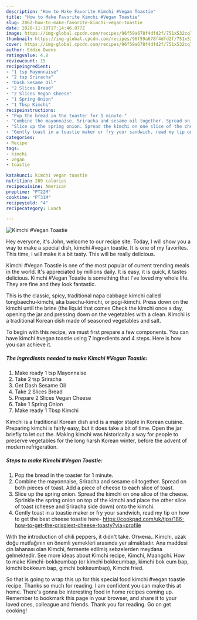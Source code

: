 ```yaml
---
description: "How to Make Favorite Kimchi #Vegan Toastie"
title: "How to Make Favorite Kimchi #Vegan Toastie"
slug: 2062-how-to-make-favorite-kimchi-vegan-toastie
date: 2020-11-10T17:14:46.977Z
image: https://img-global.cpcdn.com/recipes/96f59a678f4dfd2f/751x532cq70/kimchi-vegan-toastie-recipe-main-photo.jpg
thumbnail: https://img-global.cpcdn.com/recipes/96f59a678f4dfd2f/751x532cq70/kimchi-vegan-toastie-recipe-main-photo.jpg
cover: https://img-global.cpcdn.com/recipes/96f59a678f4dfd2f/751x532cq70/kimchi-vegan-toastie-recipe-main-photo.jpg
author: Eddie Owens
ratingvalue: 4.8
reviewcount: 15
recipeingredient:
- "1 tsp Mayonnaise"
- "2 tsp Sriracha"
- "Dash Sesame Oil"
- "2 Slices Bread"
- "2 Slices Vegan Cheese"
- "1 Spring Onion"
- "1 Tbsp Kimchi"
recipeinstructions:
- "Pop the bread in the toaster for 1 minute."
- "Combine the mayonnaise, Sriracha and sesame oil together. Spread on both pieces of toast. Add a piece of cheese to each slice of toast."
- "Slice up the spring onion. Spread the kimchi on one slice of the cheese. Sprinkle the spring onion on top of the kimchi and place the other slice of toast (cheese and Sriracha side down) onto the kimchi."
- "Gently toast in a toastie maker or fry your sandwich, read my tip on how to get the best cheese toastie here- https://cookpad.com/uk/tips/186-how-to-get-the-crispiest-cheese-toasty?via=profile"
categories:
- Recipe
tags:
- kimchi
- vegan
- toastie

katakunci: kimchi vegan toastie 
nutrition: 209 calories
recipecuisine: American
preptime: "PT22M"
cooktime: "PT31M"
recipeyield: "4"
recipecategory: Lunch

---
```



![Kimchi #Vegan Toastie](https://img-global.cpcdn.com/recipes/96f59a678f4dfd2f/751x532cq70/kimchi-vegan-toastie-recipe-main-photo.jpg)

Hey everyone, it's John, welcome to our recipe site. Today, I will show you a way to make a special dish, kimchi #vegan toastie. It is one of my favorites. This time, I will make it a bit tasty. This will be really delicious.

Kimchi #Vegan Toastie is one of the most popular of current trending meals in the world. It's appreciated by millions daily. It is easy, it is quick, it tastes delicious. Kimchi #Vegan Toastie is something that I've loved my whole life. They are fine and they look fantastic.

This is the classic, spicy, traditional napa cabbage kimchi called tongbaechu-kimchi, aka baechu-kimchi, or pogi-kimchi. Press down on the kimchi until the brine (the liquid that comes Check the kimchi once a day, opening the jar and pressing down on the vegetables with a clean. Kimchi is a traditional Korean dish made of seasoned vegetables and salt.


To begin with this recipe, we must first prepare a few components. You can have kimchi #vegan toastie using 7 ingredients and 4 steps. Here is how you can achieve it.

<!--inarticleads1-->

##### The ingredients needed to make Kimchi #Vegan Toastie:

1. Make ready 1 tsp Mayonnaise
1. Take 2 tsp Sriracha
1. Get Dash Sesame Oil
1. Take 2 Slices Bread
1. Prepare 2 Slices Vegan Cheese
1. Take 1 Spring Onion
1. Make ready 1 Tbsp Kimchi


Kimchi is a traditional Korean dish and is a major staple in Korean cuisine. Preparing kimchi is fairly easy, but it does take a bit of time. Open the jar briefly to let out the. Making kimchi was historically a way for people to preserve vegetables for the long harsh Korean winter, before the advent of modern refrigeration. 

<!--inarticleads2-->

##### Steps to make Kimchi #Vegan Toastie:

1. Pop the bread in the toaster for 1 minute.
1. Combine the mayonnaise, Sriracha and sesame oil together. Spread on both pieces of toast. Add a piece of cheese to each slice of toast.
1. Slice up the spring onion. Spread the kimchi on one slice of the cheese. Sprinkle the spring onion on top of the kimchi and place the other slice of toast (cheese and Sriracha side down) onto the kimchi.
1. Gently toast in a toastie maker or fry your sandwich, read my tip on how to get the best cheese toastie here- https://cookpad.com/uk/tips/186-how-to-get-the-crispiest-cheese-toasty?via=profile


With the introduction of chili peppers, it didn&#39;t take. Отмена.. Kimchi, uzak doğu mutfağının en önemli yemekleri arasında yer almaktadır. Ana maddesi çin lahanası olan Kimchi, fermente edilmiş sebzelerden meydana gelmektedir. See more ideas about Kimchi recipe, Kimchi, Maangchi. How to make Kimchi-bokkeumbap (or kimchi bokkeumbap, kimchi bok eum bap, kimchi bokkeum bap, gimchi bokkeumbap), Kimchi fried. 

So that is going to wrap this up for this special food kimchi #vegan toastie recipe. Thanks so much for reading. I am confident you can make this at home. There's gonna be interesting food in home recipes coming up. Remember to bookmark this page in your browser, and share it to your loved ones, colleague and friends. Thank you for reading. Go on get cooking!

